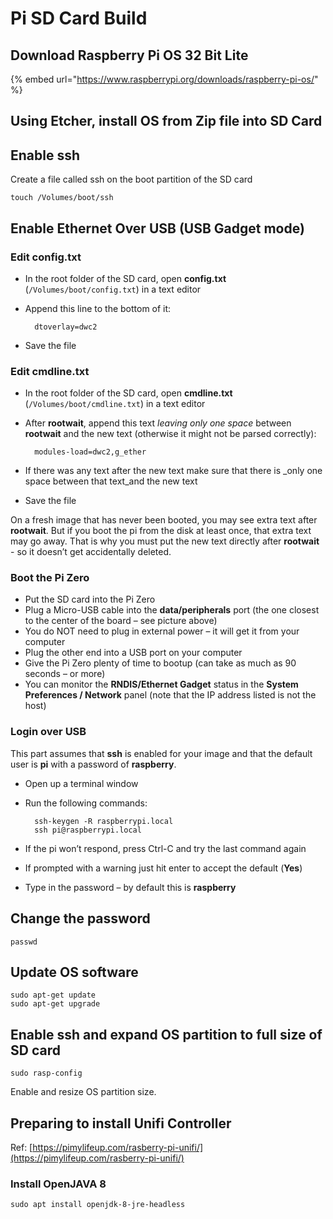 # Pi SD Card Build

## Download Raspberry Pi OS 32 Bit Lite

{% embed url="https://www.raspberrypi.org/downloads/raspberry-pi-os/" %}

## Using Etcher, install OS from Zip file into SD Card

## Enable ssh

Create a file called ssh on the boot partition of the SD card

```text
touch /Volumes/boot/ssh
```

## Enable Ethernet Over USB \(USB Gadget mode\)

### Edit config.txt <a id="step-4-edit-configtxt"></a>

* In the root folder of the SD card, open **config.txt** \(`/Volumes/boot/config.txt`\) in a text editor
* Append this line to the bottom of it:

  ```text
    dtoverlay=dwc2
  ```

* Save the file

### Edit cmdline.txt <a id="step-5-edit-cmdlinetxt"></a>

* In the root folder of the SD card, open **cmdline.txt** \(`/Volumes/boot/cmdline.txt`\) in a text editor
* After **rootwait**, append this text _leaving only one space_ between **rootwait** and the new text \(otherwise it might not be parsed correctly\):

  ```text
    modules-load=dwc2,g_ether
  ```

* If there was any text after the new text make sure that there is _only one space between that text_and the new text
* Save the file

On a fresh image that has never been booted, you may see extra text after **rootwait**. But if you boot the pi from the disk at least once, that extra text may go away. That is why you must put the new text directly after **rootwait** - so it doesn’t get accidentally deleted.

### Boot the Pi Zero <a id="step-6-boot-the-pi-zero"></a>

* Put the SD card into the Pi Zero
* Plug a Micro-USB cable into the **data/peripherals** port \(the one closest to the center of the board – see picture above\)
* You do NOT need to plug in external power – it will get it from your computer
* Plug the other end into a USB port on your computer
* Give the Pi Zero plenty of time to bootup \(can take as much as 90 seconds – or more\)
* You can monitor the **RNDIS/Ethernet Gadget** status in the **System Preferences / Network** panel \(note that the IP address listed is not the host\)

### Login over USB <a id="step-7-login-over-usb"></a>

This part assumes that **ssh** is enabled for your image and that the default user is **pi** with a password of **raspberry**.

* Open up a terminal window
* Run the following commands:

  ```text
    ssh-keygen -R raspberrypi.local
    ssh pi@raspberrypi.local
  ```

* If the pi won’t respond, press Ctrl-C and try the last command again
* If prompted with a warning just hit enter to accept the default \(**Yes**\)
* Type in the password – by default this is **raspberry**

## Change the password

```text
passwd
```

## Update OS software

```text
sudo apt-get update
sudo apt-get upgrade

```

## Enable ssh and expand OS partition to full size of SD card

```text
sudo rasp-config
```

Enable and resize OS partition size.

## Preparing to install Unifi Controller

Ref: [https://pimylifeup.com/rasberry-pi-unifi/](https://pimylifeup.com/rasberry-pi-unifi/)

### Install OpenJAVA 8

```text
sudo apt install openjdk-8-jre-headless
```




